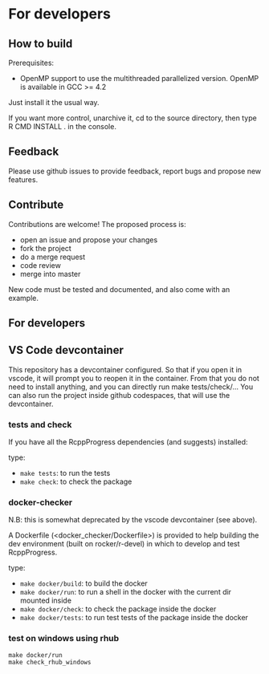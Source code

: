 For developers
================

## How to build

Prerequisites:

- OpenMP support to use the multithreaded parallelized version. OpenMP is available in GCC >= 4.2

Just install it the usual way.

If you want more control, unarchive it, cd to the source directory, then type
R CMD INSTALL . in the console.

## Feedback

Please use github issues to provide feedback, report bugs and propose new features.

## Contribute

Contributions are welcome!
The proposed process is:

- open an issue and propose your changes
- fork the project
- do a merge request
- code review
- merge into master

New code must be tested and documented, and also come with an example.


## For developers

## VS Code devcontainer

This repository has a devcontainer configured. So that if you open it in vscode, 
it will prompt you to reopen it in the container. From that you do not need to install anything, 
and you can directly run make tests/check/...
You can also run the project inside github codespaces, that will use the devcontainer.


### tests and check

If you have all the RcppProgress dependencies (and suggests) installed:

type:
 - `make tests`: to run the tests
 - `make check`: to check the package

### docker-checker

N.B: this is somewhat deprecated by the vscode devcontainer (see above).

A Dockerfile (<docker_checker/Dockerfile>) is provided to help building the
dev environment (built on rocker/r-devel) in which to develop
and test RcppProgress.

type:

 - `make docker/build`: to build the docker
 - `make docker/run`: to run a shell in the docker with the current dir mounted
 	inside
 - `make docker/check`: to check the package inside the docker
 - `make docker/tests`: to run test tests of the package inside the docker

### test on windows using rhub

```
make docker/run
make check_rhub_windows
```


